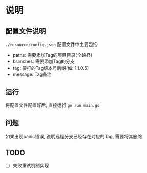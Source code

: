 # 说明

## 配置文件说明

`./resource/config.json` 配置文件中主要包括:

- paths: 需要添加Tag的项目目录(全路径)
- branches: 需要添加Tag的分支
- tag: 要打的Tag版本号后缀(如: 1.1.0.5)
- message: Tag备注

## 运行

将配置文件配置好后, 直接运行 `go run main.go`

## 问题

如果出现panic错误, 说明远程分支已经存在对应的Tag, 需要将其删除

## TODO

- [ ] 失败重试机制实现
